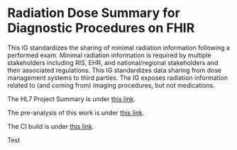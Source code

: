 # Radiation Dose Summary for Diagnostic Procedures on FHIR

This IG standardizes the sharing of minimal radiation information following a performed exam. Minimal radiation information is required by multiple stakeholders including RIS, EHR, and national/regional stakeholders and their associated regulations. This IG standardizes data sharing from dose management systems to third parties. The IG exposes radiation information related to (and coming from) imaging procedures, but not medications.

The HL7 Project Summary is under [this link](http://www.hl7.org/special/Committees/projman/searchableProjectIndex.cfm?action=edit&ProjectNumber=1692).

The pre-analysis of this work is under [this link](https://confluence.hl7.org/display/IMIN/Radiation+Dose+Summary+for+Diagnostic+Procedures+on+FHIR).

The CI build is under [this link](https://build.fhir.org/ig/HL7/fhir-radiation-dose-summary-ig/).


Test
